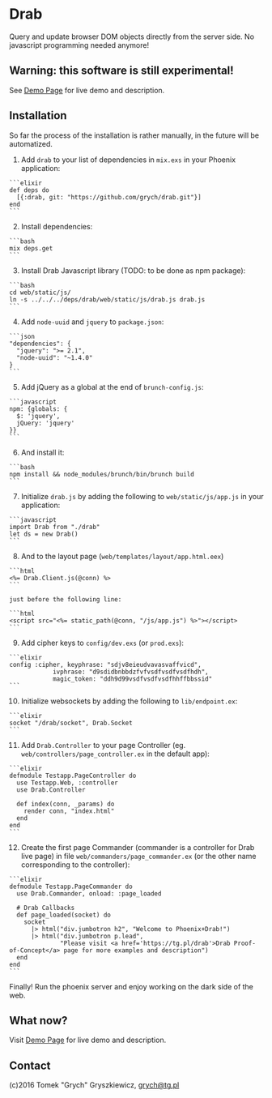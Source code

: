 # Drab

Query and update browser DOM objects directly from the server side. No javascript programming needed anymore!

## Warning: this software is still experimental!

See [Demo Page](https://tg.pl/drab) for live demo and description.

## Installation

  So far the process of the installation is rather manually, in the future will be automatized.

  1. Add `drab` to your list of dependencies in `mix.exs` in your Phoenix application:

    ```elixir
    def deps do
      [{:drab, git: "https://github.com/grych/drab.git"}]
    end
    ```

  2. Install dependencies:

    ```bash
    mix deps.get
    ```

  3. Install Drab Javascript library (TODO: to be done as npm package):

    ```bash
    cd web/static/js/
    ln -s ../../../deps/drab/web/static/js/drab.js drab.js
    ```

  4. Add `node-uuid` and `jquery` to `package.json`:

    ```json
    "dependencies": {
      "jquery": ">= 2.1",
      "node-uuid": "~1.4.0"
    }
    ```

  5. Add jQuery as a global at the end of `brunch-config.js`:

    ```javascript
    npm: {globals: {
      $: 'jquery',
      jQuery: 'jquery'
    }}
    ```

  6. And install it:

    ```bash
    npm install && node_modules/brunch/bin/brunch build 
    ```

  7. Initialize `drab.js` by adding the following to `web/static/js/app.js` in your application:

    ```javascript
    import Drab from "./drab"
    let ds = new Drab()
    ```

  8. And to the layout page (`web/templates/layout/app.html.eex`)

    ```html
    <%= Drab.Client.js(@conn) %>
    ```
    
    just before the following line:

    ```html
    <script src="<%= static_path(@conn, "/js/app.js") %>"></script>
    ```
  9. Add cipher keys to `config/dev.exs` (or `prod.exs`):

    ```elixir
    config :cipher, keyphrase: "sdjv8eieudvavasvaffvicd",
                ivphrase: "d9sdidbnbbdzfvfvsdfvsdfvsdfhdh",
                magic_token: "ddh9d99vsdfvsdfvsdfhhffbbssid"
    ```

  10. Initialize websockets by adding the following to `lib/endpoint.ex`:

    ```elixir
    socket "/drab/socket", Drab.Socket
    ```

  11. Add `Drab.Controller` to your page Controller (eg. `web/controllers/page_controller.ex` in the default app):

    ```elixir
    defmodule Testapp.PageController do
      use Testapp.Web, :controller
      use Drab.Controller 

      def index(conn, _params) do
        render conn, "index.html"
      end
    end    
    ```

  12. Create the first page Commander (commander is a controller for Drab live page) in file `web/commanders/page_commander.ex` (or the other name corresponding to the controller):

    ```elixir
    defmodule Testapp.PageCommander do
      use Drab.Commander, onload: :page_loaded

      # Drab Callbacks
      def page_loaded(socket) do
        socket 
          |> html("div.jumbotron h2", "Welcome to Phoenix+Drab!")
          |> html("div.jumbotron p.lead", 
                  "Please visit <a href='https://tg.pl/drab'>Drab Proof-of-Concept</a> page for more examples and description")
      end
    end
    ```

  Finally! Run the phoenix server and enjoy working on the dark side of the web.

## What now?

Visit [Demo Page](https://tg.pl/drab) for live demo and description.

## Contact

(c)2016 Tomek "Grych" Gryszkiewicz, 
<grych@tg.pl>



